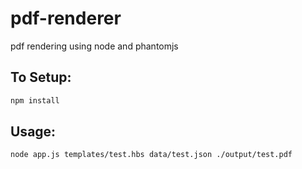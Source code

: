 # pdf-renderer

pdf rendering using node and phantomjs

## To Setup:
```bash
npm install
```

## Usage:

```bash
node app.js templates/test.hbs data/test.json ./output/test.pdf
```
